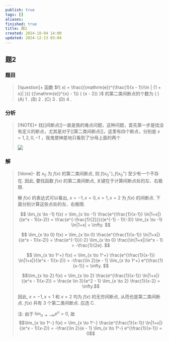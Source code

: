 ```yaml
---
publish: true
tags: []
aliases: 
finished: true
title: 题2
created: 2024-10-04 14:00
updated: 2024-12-13 03:04
---
```

## 题2
### 题目
> [!question]+
> 函数 $f( x) = \frac{{\mathrm{e}}^{\frac{1}{x - 1}}\ln | {1 + x}| }{( {{\mathrm{e}}^{x} - 1}) ( {x - 2}) }$ 的第二类间断点的个数为 ( )
> (A) 1 . (B) 2 . (C) 3 . (D) 4 .
### 分析
> [!NOTE]+
> 找[[间断点]]一直是我的难点问题，这种问题，首先第一步是找没有定义的断点，尤其是对于[[第二类间断点]]，这里有四个断点，分别是 $x = 1,2,0,-1$ ，我鬼使神差地只看到了分母上面的两个
> 
> ![](https://img.hwenyi.live/202412120326184.webp)
### 解
> [!done]-
> 若 $x_0$ 为 $f(x)$ 的第二类间断点, 则 $f(x_0^-), f(x_0^+)$ 至少有一个不存在. 因此, 要找函数 $f(x)$ 的第二类间断点, 关键在于计算间断点处的左、右极限.
> 
> 解 $f(x)$ 的表达式可以看出, $x = -1, x = 0, x = 1, x = 2$ 为 $f(x)$ 的间断点. 下面分别计算这些点处的左、右极限.
> 
> $$ \lim_{x \to -1} f(x) = \lim_{x \to -1} \frac{e^{\frac{1}{x-1}} \ln|1+x|}{(e^x - 1)(x-2)} = \frac{e^{-\frac{1}{2}}}{(e^{-1} - 1)(-3)} \lim_{x \to -1} \ln|1+x| = \infty. $$
> 
> $$ \lim_{x \to 0} f(x) = \lim_{x \to 0} \frac{e^{\frac{1}{x-1}} \ln|1+x|}{(e^x - 1)(x-2)} = \frac{e^{-1}}{-2} \lim_{x \to 0} \frac{\ln|1+x|}{e^x - 1} = -\frac{1}{2e}. $$
> 
> $$ \lim_{x \to 1^+} f(x) = \lim_{x \to 1^+} \frac{e^{\frac{1}{x-1}} \ln|1+x|}{(e^x - 1)(x-2)} = -\frac{\ln 2}{e - 1} \lim_{x \to 1^+} e^{\frac{1}{x-1}} = \infty. $$
> 
> $$\lim_{x \to 2} f(x) = \lim_{x \to 2} \frac{e^{\frac{1}{x-1}} \ln|1+x|}{(e^x - 1)(x-2)} = \frac{e \ln 3}{e^2 - 1} \lim_{x \to 2} \frac{1}{x-2} = \infty.$$
> 
> 因此, $x = -1, x = 1$ 和 $x = 2$ 均为 $f(x)$ 的无穷间断点, 从而也是第二类间断点. $f(x)$ 共有 3 个第二类间断点. 应选 C.
> 
> 注: 由于 $\lim_{u \to -\infty} e^u = 0$, 故
> $$\lim_{x \to 1^-} f(x) = \lim_{x \to 1^-} \frac{e^{\frac{1}{x-1}} \ln|1+x|}{(e^x - 1)(x-2)} = -\frac{\ln 2}{e - 1} \lim_{x \to 1^-} e^{\frac{1}{x-1}} = 0$$